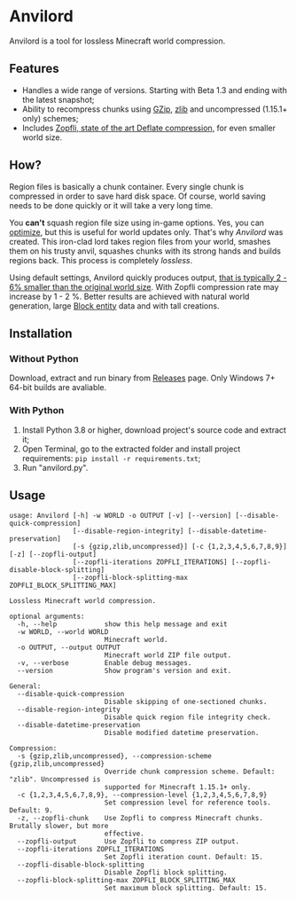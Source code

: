 # Anvilord

Anvilord is a tool for lossless Minecraft world compression.

## Features

- Handles a wide range of versions. Starting with Beta 1.3 and ending with the latest snapshot;
- Ability to recompress chunks using [GZip](https://en.wikipedia.org/wiki/Gzip), [zlib](https://en.wikipedia.org/wiki/Zlib) and uncompressed (1.15.1+ only) schemes;
- Includes [Zopfli, state of the art Deflate compression,](https://developers.googleblog.com/en/compress-data-more-densely-with-zopfli) for even smaller world size.

## How?

Region files is basically a chunk container. Every single chunk is compressed in order to save hard disk space. Of course, world saving needs to be done quickly or it will take a very long time.

You **can't** squash region file size using in-game options. Yes, you can [optimize](https://minecraft.wiki/w/World_Options), but this is useful for world updates only. That's why *Anvilord* was created. This iron-clad lord takes region files from your world, smashes them on his trusty anvil, squashes chunks with its strong hands and builds regions back. This process is completely *lossless*.

Using default settings, Anvilord quickly produces output, [that is typically 2 - 6% smaller than the original world size](https://github.com/Raccffy/Anvilord/wiki/Benchmark). With Zopfli compression rate may increase by 1 - 2 %. Better results are achieved with natural world generation, large [Block entity](https://minecraft.wiki/w/Block_entity) data and with tall creations.

## Installation

### Without Python

Download, extract and run binary from [Releases](https://github.com/Raccffy/Anvilord/releases) page. Only Windows 7+ 64-bit builds are avaliable.

### With Python

1. Install Python 3.8 or higher, download project's source code and extract it;
2. Open Terminal, go to the extracted folder and install project requirements: `pip install -r requirements.txt`;
3. Run "anvilord.py".

## Usage

```
usage: Anvilord [-h] -w WORLD -o OUTPUT [-v] [--version] [--disable-quick-compression]
                [--disable-region-integrity] [--disable-datetime-preservation]
                [-s {gzip,zlib,uncompressed}] [-c {1,2,3,4,5,6,7,8,9}] [-z] [--zopfli-output]
                [--zopfli-iterations ZOPFLI_ITERATIONS] [--zopfli-disable-block-splitting]
                [--zopfli-block-splitting-max ZOPFLI_BLOCK_SPLITTING_MAX]

Lossless Minecraft world compression.

optional arguments:
  -h, --help            show this help message and exit
  -w WORLD, --world WORLD
                        Minecraft world.
  -o OUTPUT, --output OUTPUT
                        Minecraft world ZIP file output.
  -v, --verbose         Enable debug messages.
  --version             Show program's version and exit.

General:
  --disable-quick-compression
                        Disable skipping of one-sectioned chunks.
  --disable-region-integrity
                        Disable quick region file integrity check.
  --disable-datetime-preservation
                        Disable modified datetime preservation.

Compression:
  -s {gzip,zlib,uncompressed}, --compression-scheme {gzip,zlib,uncompressed}
                        Override chunk compression scheme. Default: "zlib". Uncompressed is
                        supported for Minecraft 1.15.1+ only.
  -c {1,2,3,4,5,6,7,8,9}, --compression-level {1,2,3,4,5,6,7,8,9}
                        Set compression level for reference tools. Default: 9.
  -z, --zopfli-chunk    Use Zopfli to compress Minecraft chunks. Brutally slower, but more
                        effective.
  --zopfli-output       Use Zopfli to compress ZIP output.
  --zopfli-iterations ZOPFLI_ITERATIONS
                        Set Zopfli iteration count. Default: 15.
  --zopfli-disable-block-splitting
                        Disable Zopfli block splitting.
  --zopfli-block-splitting-max ZOPFLI_BLOCK_SPLITTING_MAX
                        Set maximum block splitting. Default: 15.
```